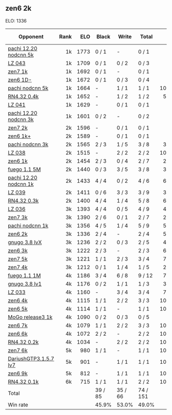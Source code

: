 ## zen6 2k ##

ELO: 1336

Opponent | Rank | ELO | Black | Write | Total | Win rate
---------|-----:|----:|-------|-------|-------|-------:
[pachi 12.20 nodcnn 5k](pachi%2012.20%20nodcnn%205k.md) | 1k | 1773 | 0 / 1 | - | 0 / 1 | 0.0%
[LZ 043](LZ%20043.md) | 1k | 1709 | 0 / 1 | 0 / 2 | 0 / 3 | 0.0%
[zen7 1k](zen7%201k.md) | 1k | 1692 | 0 / 1 | - | 0 / 1 | 0.0%
[zen6 1D-](zen6%201D-.md) | 1k | 1672 | 0 / 1 | 0 / 3 | 0 / 4 | 0.0%
[pachi nodcnn 5k](pachi%20nodcnn%205k.md) | 1k | 1664 | - | 1 / 1 | 1 / 1 | 100.0%
[RN4.32 0.4k](RN4.32%200.4k.md) | 1k | 1652 | - | 1 / 2 | 1 / 2 | 50.0%
[LZ 041](LZ%20041.md) | 1k | 1629 | - | 0 / 1 | 0 / 1 | 0.0%
[pachi 12.20 nodcnn 3k](pachi%2012.20%20nodcnn%203k.md) | 1k | 1601 | 0 / 2 | - | 0 / 2 | 0.0%
[zen7 2k](zen7%202k.md) | 2k | 1596 | - | 0 / 1 | 0 / 1 | 0.0%
[zen6 1k+](zen6%201k+.md) | 2k | 1589 | - | 0 / 1 | 0 / 1 | 0.0%
[pachi nodcnn 3k](pachi%20nodcnn%203k.md) | 2k | 1565 | 2 / 3 | 1 / 5 | 3 / 8 | 37.5%
[LZ 038](LZ%20038.md) | 2k | 1515 | - | 2 / 2 | 2 / 2 | 100.0%
[zen6 1k](zen6%201k.md) | 2k | 1454 | 2 / 3 | 0 / 4 | 2 / 7 | 28.6%
[fuego 1.1 5M](fuego%201.1%205M.md) | 2k | 1440 | 0 / 3 | 3 / 5 | 3 / 8 | 37.5%
[pachi 12.20 nodcnn 1k](pachi%2012.20%20nodcnn%201k.md) | 2k | 1433 | 4 / 4 | 0 / 2 | 4 / 6 | 66.7%
[LZ 039](LZ%20039.md) | 2k | 1411 | 0 / 6 | 3 / 3 | 3 / 9 | 33.3%
[RN4.32 0.3k](RN4.32%200.3k.md) | 2k | 1400 | 4 / 4 | 1 / 4 | 5 / 8 | 62.5%
[LZ 036](LZ%20036.md) | 3k | 1393 | 4 / 4 | 0 / 5 | 4 / 9 | 44.4%
[zen7 3k](zen7%203k.md) | 3k | 1390 | 2 / 6 | 0 / 1 | 2 / 7 | 28.6%
[pachi nodcnn 1k](pachi%20nodcnn%201k.md) | 3k | 1356 | 4 / 5 | 1 / 4 | 5 / 9 | 55.6%
[zen6 2k](zen6%202k.md) | 3k | 1336 | 2 / 4 | - | 2 / 4 | 50.0%
[gnugo 3.8 lvX](gnugo%203.8%20lvX.md) | 3k | 1236 | 2 / 2 | 0 / 3 | 2 / 5 | 40.0%
[zen6 3k](zen6%203k.md) | 3k | 1222 | 2 / 3 | - | 2 / 3 | 66.7%
[zen7 5k](zen7%205k.md) | 3k | 1221 | 1 / 1 | 2 / 3 | 3 / 4 | 75.0%
[zen7 4k](zen7%204k.md) | 3k | 1212 | 0 / 1 | 1 / 4 | 1 / 5 | 20.0%
[fuego 1.1 1M](fuego%201.1%201M.md) | 4k | 1186 | 3 / 4 | 6 / 8 | 9 / 12 | 75.0%
[gnugo 3.8 lv1](gnugo%203.8%20lv1.md) | 4k | 1176 | 0 / 2 | 1 / 1 | 1 / 3 | 33.3%
[LZ 033](LZ%20033.md) | 4k | 1160 | - | 3 / 4 | 3 / 4 | 75.0%
[zen6 4k](zen6%204k.md) | 4k | 1115 | 1 / 1 | 2 / 2 | 3 / 3 | 100.0%
[zen6 5k](zen6%205k.md) | 4k | 1114 | 1 / 1 | - | 1 / 1 | 100.0%
[MoGo release3 1k](MoGo%20release3%201k.md) | 4k | 1090 | 0 / 2 | 0 / 3 | 0 / 5 | 0.0%
[zen6 7k](zen6%207k.md) | 4k | 1079 | 1 / 1 | 2 / 2 | 3 / 3 | 100.0%
[zen6 6k](zen6%206k.md) | 4k | 1072 | 2 / 2 | - | 2 / 2 | 100.0%
[RN4.32 0.2k](RN4.32%200.2k.md) | 4k | 1034 | - | 2 / 2 | 2 / 2 | 100.0%
[zen7 6k](zen7%206k.md) | 5k | 980 | 1 / 1 | - | 1 / 1 | 100.0%
[DariushGTP3.1.5.7 lv7](DariushGTP3.1.5.7%20lv7.md) | 5k | 901 | - | 1 / 1 | 1 / 1 | 100.0%
[zen6 9k](zen6%209k.md) | 5k | 812 | - | 1 / 1 | 1 / 1 | 100.0%
[RN4.32 0.1k](RN4.32%200.1k.md) | 6k | 715 | 1 / 1 | 1 / 1 | 2 / 2 | 100.0%
Total | | | 39 / 85 | 35 / 66 | 74 / 151 | 
Win rate| | | 45.9% | 53.0% | 49.0% | 
